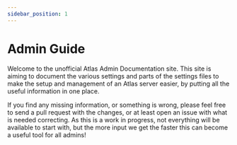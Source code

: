 ```yaml
---
sidebar_position: 1
---
```


# Admin Guide

Welcome to the unofficial Atlas Admin Documentation site. This site is aiming to document the various settings and parts
of the settings files to make the setup and management of an Atlas server easier, by putting all the useful information
in one place.

If you find any missing information, or something is wrong, please feel free to send a pull request with the changes, or
at least open an issue with what is needed correcting. As this is a work in progress, not everything will be available
to start with, but the more input we get the faster this can become a useful tool for all admins!
